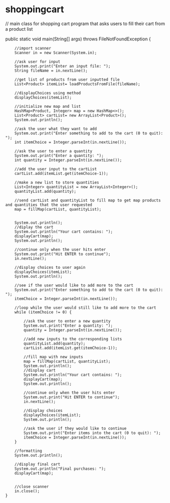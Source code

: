 # shoppingcart
// main class for shopping cart program that asks users to fill their cart from a product list








public static void main(String[] args) throws FileNotFoundException {
		
		//import scanner
		Scanner in = new Scanner(System.in);
		
		//ask user for input
		System.out.print("Enter an input file: ");
		String fileName = in.nextLine();
		
		//get list of products from user inputted file 
		List<Product> itemList= loadProductsFromFile(fileName);    	
		
		//displayChoices using method
		displayChoices(itemList);
		
		//initialize new map and list
		HashMap<Product, Integer> map = new HashMap<>();
		List<Product> cartList= new ArrayList<Product>();
		System.out.println();
		
		//ask the user what they want to add
		System.out.print("Enter something to add to the cart (0 to quit): ");
		int itemChoice = Integer.parseInt(in.nextLine());
		
		//ask the user to enter a quantity
		System.out.print("Enter a quantity: ");
		int quantity = Integer.parseInt(in.nextLine());
		
		//add the user input to the cartList
		cartList.add(itemList.get(itemChoice-1));
		
		//make a new list to store quantities
		List<Integer> quantityList = new ArrayList<Integer>();
		quantityList.add(quantity);
		
		//send cartList and quantityList to fill map to get map products and quantities that the user requested
		map = fillMap(cartList, quantityList);
	
		
		System.out.println();
		//diplay the cart
		System.out.println("Your cart contains: ");
		displayCart(map);
		System.out.println();
		
		//continue only when the user hits enter
		System.out.print("Hit ENTER to continue");
		in.nextLine();
		
		//display choices to user again
		displayChoices(itemList);
		System.out.println();
		
		//see if the user would like to add more to the cart
		System.out.print("Enter something to add to the cart (0 to quit): ");
		itemChoice = Integer.parseInt(in.nextLine());
		
		//loop while the user would still like to add more to the cart
		while (itemChoice != 0) {
			
			//ask the user to enter a new quantity
			System.out.print("Enter a quantity: ");
			quantity = Integer.parseInt(in.nextLine());
			
			//add new inputs to the corresponding lists
			quantityList.add(quantity);		
			cartList.add(itemList.get(itemChoice-1));
			
			//fill map with new inputs
			map = fillMap(cartList, quantityList);
			System.out.println();
			//display cart
			System.out.println("Your cart contains: ");
			displayCart(map);
			System.out.println();
			
			//continue only when the user hits enter
			System.out.print("Hit ENTER to continue");
			in.nextLine();
		
			//display choices
			displayChoices(itemList);
			System.out.println();
			
			//ask the user if they would like to continue
			System.out.print("Enter items into the cart (0 to quit): ");
			itemChoice = Integer.parseInt(in.nextLine());
		}
		
		//formatting
		System.out.println();
		
		//display final cart
		System.out.println("Final purchases: ");
		displayCart(map);
		
		
		//close scanner
		in.close();
	}

